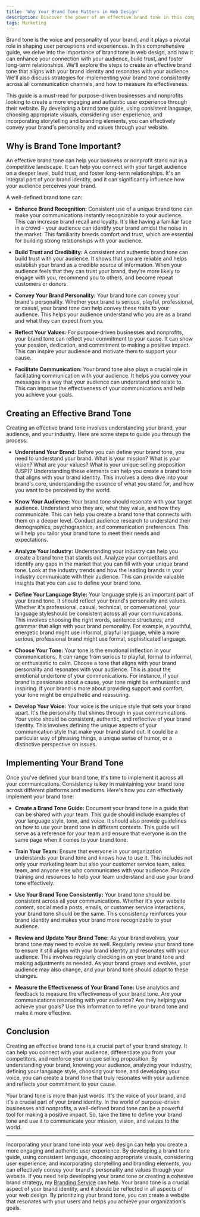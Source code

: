 ```yaml
---
title: 'Why Your Brand Tone Matters in Web Design'
description: Discover the power of an effective brand tone in this comprehensive guide. Dive deep into the importance of brand tone for purpose-driven businesses and nonprofits, learn how to craft a tone that resonates with your audience, and explore strategies for implementing it consistently across all communication channels.
tags: Marketing
---
```


Brand tone is the voice and personality of your brand, and it plays a pivotal role in shaping user perceptions and experiences. In this comprehensive guide, we delve into the importance of brand tone in web design, and how it can enhance your connection with your audience, build trust, and foster long-term relationships. We'll explore the steps to create an effective brand tone that aligns with your brand identity and resonates with your audience. We'll also discuss strategies for implementing your brand tone consistently across all communication channels, and how to measure its effectiveness.

This guide is a must-read for purpose-driven businesses and nonprofits looking to create a more engaging and authentic user experience through their website. By developing a brand tone guide, using consistent language, choosing appropriate visuals, considering user experience, and incorporating storytelling and branding elements, you can effectively convey your brand's personality and values through your website.

## Why is Brand Tone Important?

An effective brand tone can help your business or nonprofit stand out in a competitive landscape. It can help you connect with your target audience on a deeper level, build trust, and foster long-term relationships. It's an integral part of your brand identity, and it can significantly influence how your audience perceives your brand.

A well-defined brand tone can:

- **Enhance Brand Recognition:** Consistent use of a unique brand tone can make your communications instantly recognizable to your audience. This can increase brand recall and loyalty. It's like having a familiar face in a crowd - your audience can identify your brand amidst the noise in the market. This familiarity breeds comfort and trust, which are essential for building strong relationships with your audience.

- **Build Trust and Credibility:** A consistent and authentic brand tone can build trust with your audience. It shows that you are reliable and helps establish your brand as a credible source of information. When your audience feels that they can trust your brand, they're more likely to engage with you, recommend you to others, and become repeat customers or donors.

- **Convey Your Brand Personality:** Your brand tone can convey your brand's personality. Whether your brand is serious, playful, professional, or casual, your brand tone can help convey these traits to your audience. This helps your audience understand who you are as a brand and what they can expect from you.

- **Reflect Your Values:** For purpose-driven businesses and nonprofits, your brand tone can reflect your commitment to your cause. It can show your passion, dedication, and commitment to making a positive impact. This can inspire your audience and motivate them to support your cause.

- **Facilitate Communication:** Your brand tone also plays a crucial role in facilitating communication with your audience. It helps you convey your messages in a way that your audience can understand and relate to. This can improve the effectiveness of your communications and help you achieve your goals.

## Creating an Effective Brand Tone

Creating an effective brand tone involves understanding your brand, your audience, and your industry. Here are some steps to guide you through the process:

- **Understand Your Brand:** Before you can define your brand tone, you need to understand your brand. What is your mission? What is your vision? What are your values? What is your unique selling proposition (USP)? Understanding these elements can help you create a brand tone that aligns with your brand identity. This involves a deep dive into your brand's core, understanding the essence of what you stand for, and how you want to be perceived by the world.

- **Know Your Audience:** Your brand tone should resonate with your target audience. Understand who they are, what they value, and how they communicate. This can help you create a brand tone that connects with them on a deeper level. Conduct audience research to understand their demographics, psychographics, and communication preferences. This will help you tailor your brand tone to meet their needs and expectations.

- **Analyze Your Industry:** Understanding your industry can help you create a brand tone that stands out. Analyze your competitors and identify any gaps in the market that you can fill with your unique brand tone. Look at the industry trends and how the leading brands in your industry communicate with their audience. This can provide valuable insights that you can use to define your brand tone.

- **Define Your Language Style:** Your language style is an important part of your brand tone. It should reflect your brand's personality and values. Whether it's professional, casual, technical, or conversational, your language styleshould be consistent across all your communications. This involves choosing the right words, sentence structures, and grammar that align with your brand personality. For example, a youthful, energetic brand might use informal, playful language, while a more serious, professional brand might use formal, sophisticated language.

- **Choose Your Tone:** Your tone is the emotional inflection in your communications. It can range from serious to playful, formal to informal, or enthusiastic to calm. Choose a tone that aligns with your brand personality and resonates with your audience. This is about the emotional undertone of your communications. For instance, if your brand is passionate about a cause, your tone might be enthusiastic and inspiring. If your brand is more about providing support and comfort, your tone might be empathetic and reassuring.

- **Develop Your Voice:** Your voice is the unique style that sets your brand apart. It's the personality that shines through in your communications. Your voice should be consistent, authentic, and reflective of your brand identity. This involves defining the unique aspects of your communication style that make your brand stand out. It could be a particular way of phrasing things, a unique sense of humor, or a distinctive perspective on issues.

## Implementing Your Brand Tone

Once you've defined your brand tone, it's time to implement it across all your communications. Consistency is key in maintaining your brand tone across different platforms and mediums. Here's how you can effectively implement your brand tone:

- **Create a Brand Tone Guide:** Document your brand tone in a guide that can be shared with your team. This guide should include examples of your language style, tone, and voice. It should also provide guidelines on how to use your brand tone in different contexts. This guide will serve as a reference for your team and ensure that everyone is on the same page when it comes to your brand tone.

- **Train Your Team:** Ensure that everyone in your organization understands your brand tone and knows how to use it. This includes not only your marketing team but also your customer service team, sales team, and anyone else who communicates with your audience. Provide training and resources to help your team understand and use your brand tone effectively.

- **Use Your Brand Tone Consistently:** Your brand tone should be consistent across all your communications. Whether it's your website content, social media posts, emails, or customer service interactions, your brand tone should be the same. This consistency reinforces your brand identity and makes your brand more recognizable to your audience.

- **Review and Update Your Brand Tone:** As your brand evolves, your brand tone may need to evolve as well. Regularly review your brand tone to ensure it still aligns with your brand identity and resonates with your audience. This involves regularly checking in on your brand tone and making adjustments as needed. As your brand grows and evolves, your audience may also change, and your brand tone should adapt to these changes.

- **Measure the Effectiveness of Your Brand Tone:** Use analytics and feedback to measure the effectiveness of your brand tone. Are your communications resonating with your audience? Are they helping you achieve your goals? Use this information to refine your brand tone and make it more effective.

## Conclusion

Creating an effective brand tone is a crucial part of your brand strategy. It can help you connect with your audience, differentiate you from your competitors, and reinforce your unique selling proposition. By understanding your brand, knowing your audience, analyzing your industry, defining your language style, choosing your tone, and developing your voice, you can create a brand tone that truly resonates with your audience and reflects your commitment to your cause.

Your brand tone is more than just words. It's the voice of your brand, and it's a crucial part of your brand identity. In the world of purpose-driven businesses and nonprofits, a well-defined brand tone can be a powerful tool for making a positive impact. So, take the time to define your brand tone and use it to communicate your mission, vision, and values to the world.

---

Incorporating your brand tone into your web design can help you create a more engaging and authentic user experience. By developing a brand tone guide, using consistent language, choosing appropriate visuals, considering user experience, and incorporating storytelling and branding elements, you can effectively convey your brand's personality and values through your website. If you need help developing your brand tone or creating a cohesive brand strategy, my [Branding Service](https://dustinheisey.com/services/branding) can help. Your brand tone is a crucial aspect of your brand identity, and it should be reflected in all aspects of your web design. By prioritizing your brand tone, you can create a website that resonates with your users and helps you achieve your organization's goals.
